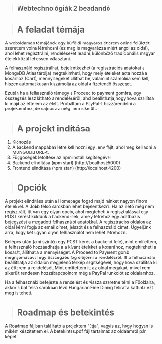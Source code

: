 >## Webtechnológiák 2 beadandó

># A feladat témája

A weboldaman témájának egy külföldi magyaros étterem online felületét szerettem volna létrehozni (ez meg is magyarázza miért angol az oldal), ahol lehet regisztrálni, rendeléseket leadni, különbőző tradícionális magyar ételek közül lehessen választani.

A felhasználó regisztrálhat, bejelentkezhet (a regisztrációs adatokat a MongoDB Atlas tárolja) megtekintheti, hogy mely ételeket adta hozzá a kosárhoz (Cart), mennyiségeket állíthat be, valamint számolnia sem kell, hiszen automatikusan kiszámolja az oldal a fizetendő összeget.

Ezután ha a felhasználó rámegy a Proceed to payment gombra, egy összegzés lesz látható a rendeléséről, ahol beállíthatja,hogy hova szállítsa ki majd az étterem az ételt. Próbáltam a PayPal-t hozzárendelni a projektemhez, de sajnos az még nem sikerült.

># A projekt indítása

1. Klónozás
2. A backend mappában létre kell hozni egy .env fájlt, ahol meg kell adni a MONGODB URL-t.
3. Függöségek letöltése az npm install segítségével
4. Backend elindítása (npm start) (http://localhost:5000)
5. Frontend elindítása (npm start) (http://localhost:4200)

># Opciók

A projekt elindítása után a Homepage fogad majd minket nagyon finom ételekkel. A Jobb felső sarokban lehet bejelentkezni. Ha az illető még nem regisztrált, itt van egy olyan opció, ahol megteheti.A regisztrálással egy POST kérést küldünk a backend-nek, amely létrehoz egy adatbázis bejegyzést a megadott felhasználói adatokkal. A regisztrációs oldalon az oldal kérni fogja az email címet, jelszót és a felhasználó címét. Ügyeljünk arra, hogy két ugyan olyan felhasználót nem lehet létrehozni.

Belépés után (ami szintén egy POST kérés a backend felé), mint említettem, a felhasználó hozzáadhatja a a kívánt ételeket a kosarához, megtekintheti a kosarát, állíthatja a mennyiséget. A Proceed to Payment gomb megnyomásával egy összegzés fog előjönni a rendelésről. Itt a felhasználó beállíthatja az oldalon megjelenő térkép segítségével, hogy hova szállítsa ki az étterem a rendelését. Mint említettem itt az oldal megakad, mivel nem sikerült rendesen hozzákapcsolnom még a PayPal funkciót az oldalamhoz.

Ha a felhasználó befejezte a rendelést és vissza szeretne térni a Főoldalra, akkor a bal felső sarokban lévő Hungarian Fine Dining feliratra kattinta ezt meg is teheti.

># Roadmap és betekintés

A Roadmap fájlban található a projektem "útja", vagyis az, hogy hogyan is miként készítettem el. A betekintes.pdf fájl tartalmaz az oldalamról pár képet.